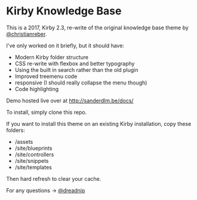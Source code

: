 # Kirby Knowledge Base

This is a 2017, Kirby 2.3, re-write of the original knowledge base theme by [@christianreber](http://twitter.com/christianreber).

I've only worked on it briefly, but it should have:

* Modern Kirby folder structure
* CSS re-write with flexbox and better typography
* Using the built in search rather than the old plugin
* Improved treemenu code
* responsive (I should really collapse the menu though)
* Code highlighting

Demo hosted live over at http://sanderdlm.be/docs/

To install, simply clone this repo.

If you want to install this theme on an existing Kirby installation, copy these folders:

* /assets
* /site/blueprints
* /site/controllers
* /site/snippets
* /site/templates

Then hard refresh to clear your cache.

For any questions -> [@dreadnip](https://twitter.com/dreadnip)
